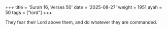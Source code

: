 +++
title = 'Surah 16, Verses 50'
date = '2025-08-27'
weight = 1951
ayah = 50
tags = ["lord"]
+++

They fear their Lord above them, and do whatever they are commanded.
